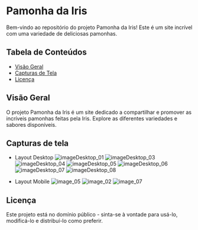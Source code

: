 # Pamonha da Iris

Bem-vindo ao repositório do projeto Pamonha da Iris! Este é um site incrível com uma variedade de deliciosas pamonhas.

## Tabela de Conteúdos

- [Visão Geral](#visão-geral)
- [Capturas de Tela](#capturas-de-tela)
- [Licença](#licença)

## Visão Geral

O projeto Pamonha da Iris é um site dedicado a compartilhar e promover as incríveis pamonhas feitas pela Iris. Explore as diferentes variedades e sabores disponíveis.


## Capturas de tela
- Layout Desktop
  ![imageDesktop_01](https://github.com/duodevssp/pamonha-da-iris/assets/153000935/498dda82-8f78-4120-8d2f-38de38331551)
  ![imageDesktop_03](https://github.com/duodevssp/pamonha-da-iris/assets/153000935/b8bbc86e-69d9-44db-8ac5-a98caa15f221)
  ![imageDesktop_04](https://github.com/duodevssp/pamonha-da-iris/assets/153000935/72b169c6-4bf4-4aad-90cc-f49e0521de46)
  ![imageDesktop_05](https://github.com/duodevssp/pamonha-da-iris/assets/153000935/b69af934-f432-4983-9839-5f03777389f6)
  ![imageDesktop_06](https://github.com/duodevssp/pamonha-da-iris/assets/153000935/7b1ecdb4-f122-4dd4-9dfd-5cae6d00c5e1)
  ![imageDesktop_07](https://github.com/duodevssp/pamonha-da-iris/assets/153000935/87910cbd-55d9-4ab1-9623-3e6507426d4b)
  ![imageDesktop_08](https://github.com/duodevssp/pamonha-da-iris/assets/153000935/c4ba7091-b23f-4687-a90c-0b6e6176d8d7)





- Layout Mobile
  ![image_05](https://github.com/duodevssp/pamonha-da-iris/assets/153000935/1cb7845c-c848-45bb-9b44-084e4b6ac0bf)
  ![image_02](https://github.com/duodevssp/pamonha-da-iris/assets/153000935/98d9b433-ddf4-4a78-93c2-5a9f423e52fc)
  ![image_07](https://github.com/duodevssp/pamonha-da-iris/assets/153000935/8800c549-70b0-465c-8e72-e47418c6c3c6)



## Licença

Este projeto está no domínio público - sinta-se à vontade para usá-lo, modificá-lo e distribuí-lo como preferir.
